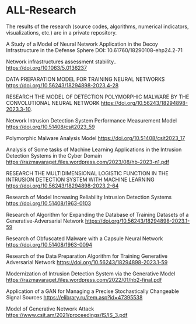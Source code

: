 # ALL-Research
The results of the research  (source codes, algorithms, numerical indicators, visualizations, etc.) are in a private repository.

 A Study of a Model of Neural Network Application in the Decoy Infrastructure in the Defense Sphere
 DOI: 10.61760/18290108-ehp24.2-71

  
 Network infrastructures assessment stability..
https://doi.org/10.1063/5.0136237
 
 DATA PREPARATION MODEL FOR TRAINING NEURAL NETWORKS
https://doi.org/10.56243/18294898-2023.4-28
 
 RESEARCH THE MODEL OF DETECTION POLYMORPHIC MALWARE BY THE CONVOLUTIONAL NEURAL NETWORK
https://doi.org/10.56243/18294898-2023.3-10.
 
  Network Intrusion Detection System Performance Measurement Model
https://doi.org/10.51408/csit2023_59
 
 Polymorphic Malware Analysis Model
 https://doi.org/10.51408/csit2023_17 

 Analysis of Some tasks of Machine Learning Applications in the Intrusion Detection Systems in the Cyber Domain
https://razmavaraget.files.wordpress.com/2023/08/hb-2023-n1.pdf 

 RESEARCH THE MULTIDIMENSIONAL LOGISTIC FUNCTION IN THE INTRUSION DETECTION SYSTEM WITH MACHINE LEARNING
 https://doi.org/10.56243/18294898-2023.2-64 

 Research of Model Increasing Reliability Intrusion Detection Systems
https://doi.org/10.51408/1963-0103

 Research of Algorithm for Expanding the Database of Training Datasets of a Generative-Adversarial Network
https://doi.org/10.56243/18294898-2023.1-59

  Research of Obfuscated Malware with a Capsule Neural Network
 https://doi.org/10.51408/1963-0094

  Research of the Data Preparation Algorithm for Training Generative Adversarial Network
https://doi.org/10.56243/18294898-2023.1-59  

 Modernization of Intrusion Detection System via the Generative Model
https://razmavaraget.files.wordpress.com/2022/01/hb2-final.pdf  

  Application of a GAN for Managing a Precise Stochastically Changeable Signal Sources
  https://elibrary.ru/item.asp?id=47395538  

 Model of Generative Network Attack
 https://www.csit.am/2021/proceedings/IS/IS_3.pdf     
 
